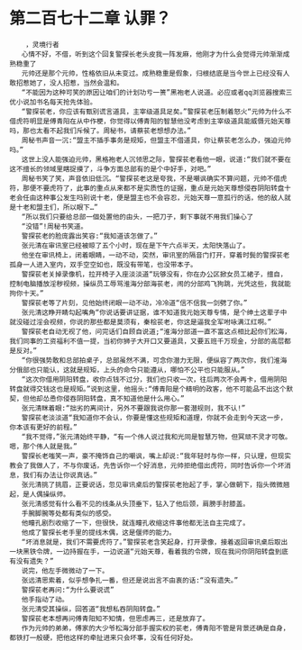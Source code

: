 # 第二百七十二章 认罪？
        ，灵境行者
       心情不好，不借，听到这个回复警探长老头皮我一阵发麻，他刚才为什么会觉得元帅渐渐成熟稳重了
       元帅还是那个元帅，性格依旧从未变过。成熟稳重是假象，归根结底是当今世上已经没有人敢招惹她了，没人招惹，当然会温和。
       “不能因为这种可笑的原因让咱们的计划功亏一篑”黑袍老人说道。必应或者qq浏览器搜索三优小说加书名每天抢先体验。
       “警探苌老，你应该有甄别谎言道具，主宰级道具足矣。”警探苌老压制着怒火“元帅为什么不借虎符明显是傅青阳在从中作梗，你觉得以傅青阳的智慧他没考虑到主宰级道具能威慑元始天尊吗，那也太看不起我们斥候了。周秘书，请蔡苌老想想办法。”
       周秘书声音一沉:“盟主不插手事务是规矩，但盟主不借道具，你让蔡苌老怎么办，强迫元帅吗。”
       这世上没人能强迫元帅，黑格袍老人沉领思之际，警探苌老看他一眼，说道:“我们就不要在这不擅长的领域里瞎捉摸了，斗争方面总部有的是个中好手，对吧。”
       周秘书笑了笑，声音依旧低沉。“警探苌老这是夸我，不是嘲讽确实不算问题，元帅不借虎符，那便不要虎符了，此事的重点从来都不是实质性的证据，重点是元始天尊想侵吞阴阳转盘十老会任由这种事公发生吗别说十老，便是盟主也不会容忍，元始天尊一意孤行的话，他的敌人就是十老和盟主们，所以眼下…”
       “所以我们只要给总部一個处置他的由头，一把刀子，剩下事就不用我们操心了
       “没错”!周秘书笑道。
       警探苌老的脸庞露出笑容:“我知道该怎做了。”
       张元清在审讯室已经被晾了五个小时，现在是下午六点半天，太阳快落山了。
       他坐在审讯椅上，闭着眼睛，一动不动，突然，审讯室的隔音门打开，穿着时鬓的警探苌老孤身一人进入室内，双手空空如也，既没有带笔，也没带本子。
       警探苌老关掉录像机，拉开椅子入座淡淡道“玩够没有，你在办公区掀女员工裙子，擅自，控制电脑播放淫秽视频，操纵员工辱骂淮海分部海苌老，闹的分部鸡飞狗跳，光凭这些，我就能拘你十天。”
       警探苌老等了片刻，见他始终闭眼一动不动，冷冷道“信不信我一剑劈了你。”
       张元清这睁开睛勾起嘴角“你说话要讲证据，谁不知道我元始天尊专情，是个绅土这辈子中就没碰过淫会视频，你说的那些都是莫须有，秦桧苌老，你这是逼我全军咐咏满江红啊。”
       警探苌老自动无视了他，问完话们自顾自说道;“淮海分部道一直不富这点相比起你们松海，我们同事的工资福利不值一提，当初你狮子大开口又要道具，又要五班千万现金，分部的高层都是反对。”
       “你很强势敢和总部拍桌子，总部虽然不满，可念你潜力无限，便纵容了两次你，我们淮海分俄部也只能认，这就是规矩，上头的命令只能遵从，哪怕不公平也只能服从。”
       “这次你借用阴阳转盘，收你点钱不过分，我们也只收一次，往后两次不会再卡，借用阴阳转盘就得交钱这也是规矩。”说到这里，他摇头:“傅青阳是个精明的政客，他不可能品不出这个默契，但他却怂恿你侵吞阴阳转盘，真不知道他是什么用心。”
       张元清眯着眼:“拙劣的离间计，另外不要跟我说你那一套潜规则，我不认!”
       警探苌老淡淡道“我知道你不会认，你要是懂这些规矩和道理，你就不会走到今天这一步，你本该有更好的前程。”
       “我不觉得，”张元清始终平静，“有一个伟人说过我和光同是智慧万物，但冥顽不灵才可敬。嗯，那个伟人就是我。”
       警探长老嗤笑一声，豪不掩饰自己的嘲讽，嘴上却说:“我年轻时与你一样，只认理，但现实教会了我做人了，不与你废话，先告诉你一个好消息，元帅拒绝借出虎符，同时告诉你一个坏消息，我们有办法让你说真话。”
       张元清挑了挑眉，正要说话，忽见审讯桌后的警探苌老抬起了手，掌心做朝下，指头微微翘起，是人偶操纵师。
       张元清感觉有什么看不见的线条从头顶垂下，钻入了他后颈，肩膀手肘膝盖。
       手腕脚腕等处都有类似的感受。
       他瞳孔剧烈收缩了一下，但很快，就连瞳孔收缩这件事他都无法自主完成了。
       他成了警探长老手里的提线木偶，这是偃师的能力。
       “坏消息就是，我们不需要虎符了。”警探苌老含笑起身，打开录像，接着返回审讯桌后取出一块黑铁令牌，一边持握在手，一边说道“元始天尊，看着我的令牌，现在我问你阴阳转盘到底有没有遗失？”
       说完，他左手微微动了一下。
       张远清思索着，似乎想争扎一番，但还是说出言不由衷的话:“没有遗失。”
       警探苌老再问:“为什么要说谎”
       他手指动了动。
       张元清受其操纵，回答道“我想私吞阴阳转盘。”
       警探苌老本想再问傅青阳知不知情，但思虑再三，还是放弃了。
       作为元帅的弟弟，傅家的大少爷松海分部手握实权的苌老，傅青阳不管是背景还确是自身，都铁打一般硬，把他这样的牵扯进来只会坏事，没有任何好处。